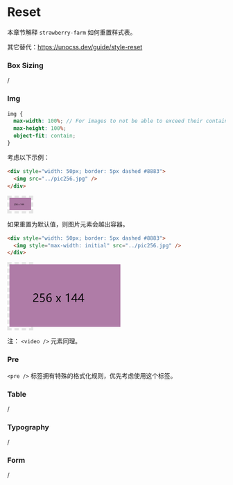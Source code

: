 # Reset

本章节解释 `strawberry-farm` 如何重置样式表。

其它替代：https://unocss.dev/guide/style-reset

### Box Sizing

/

### Img

```scss
img {
  max-width: 100%; // For images to not be able to exceed their container
  max-height: 100%;
  object-fit: contain;
}
```

考虑以下示例：

```html
<div style="width: 50px; border: 5px dashed #8883">
  <img src="../pic256.jpg" />
</div>
```

<div style="width: 50px; border: 5px dashed #8883">
  <img src="../pic256.jpg" />
</div>

如果重置为默认值，则图片元素会越出容器。

```html
<div style="width: 50px; border: 5px dashed #8883">
  <img style="max-width: initial" src="../pic256.jpg" />
</div>
```

<div style="width: 50px; border: 5px dashed #8883">
  <img style="max-width: initial" src="../pic256.jpg" />
</div>

注： `<video />` 元素同理。

### Pre

`<pre />` 标签拥有特殊的格式化规则，优先考虑使用这个标签。

### Table

/

### Typography

/

### Form

/